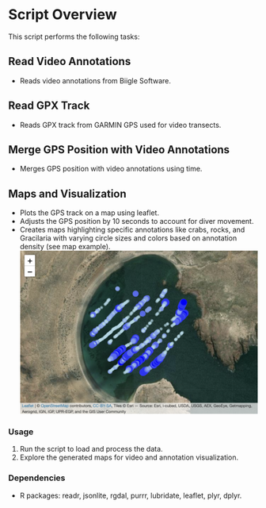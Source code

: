 # Script Overview

This script performs the following tasks:

## Read Video Annotations
- Reads video annotations from Biigle Software.

## Read GPX Track
- Reads GPX track from GARMIN GPS used for video transects.

## Merge GPS Position with Video Annotations
- Merges GPS position with video annotations using time.

## Maps and Visualization
- Plots the GPS track on a map using leaflet.
- Adjusts the GPS position by 10 seconds to account for diver movement.
- Creates maps highlighting specific annotations like crabs, rocks, and Gracilaria with varying circle sizes and colors based on annotation density (see map example).
![](https://github.com/gonzalobravoargentina/video_transects_BIIGLE/blob/master/Map_example.png)


### Usage
1. Run the script to load and process the data.
2. Explore the generated maps for video and annotation visualization.

### Dependencies
- R packages: readr, jsonlite, rgdal, purrr, lubridate, leaflet, plyr, dplyr.


